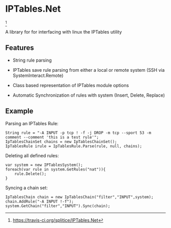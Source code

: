 # IPTables.Net

[^1]

A library for for interfacing with linux the IPTables utility

## Features

-   String rule parsing

-   IPTables save rule parsing from either a local or remote system (SSH
    via SystemInteract.Remote)

-   Class based representation of IPTables module options

-   Automatic Synchronization of rules with system (Insert, Delete,
    Replace)

## Example

Parsing an IPTables Rule:

    String rule = "-A INPUT -p tcp ! -f -j DROP -m tcp --sport 53 -m comment --comment 'this is a test rule'";
    IpTablesChainSet chains = new IpTablesChainSet();
    IpTablesRule irule = IpTablesRule.Parse(rule, null, chains);

Deleting all defined rules:

    var system = new IPTablesSystem();
    foreach(var rule in system.GetRules("nat")){
        rule.Delete();
    }

Syncing a chain set:

    IpTablesChain chain = new IpTablesChain("filter","INPUT",system); 
    chain.AddRule("-A INPUT !-f"); 
    system.GetChain("filter","INPUT").Sync(chain);

[^1]: <https://travis-ci.org/splitice/IPTables.Net>
